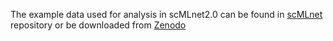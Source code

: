 The example data used for analysis in scMLnet2.0 can be found in <a href="https://github.com/SunXQlab/scMLnet/tree/master/example" target="_blank">scMLnet</a> repository or be downloaded from <a href="https://zenodo.org/record/4267609#.X6uRrVC-vVg" target="_blank">Zenodo</a>

